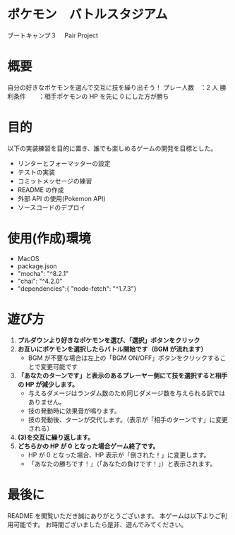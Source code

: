 # ポケモン　バトルスタジアム

ブートキャンプ３　 Pair Project

# 概要

自分の好きなポケモンを選んで交互に技を繰り出そう！
プレー人数　：2 人
勝利条件　　：相手ポケモンの HP を先に 0 にした方が勝ち

# 目的

以下の実装練習を目的に置き、誰でも楽しめるゲームの開発を目標とした。

- リンターとフォーマッターの設定
- テストの実装
- コミットメッセージの練習
- README の作成
- 外部 API の使用(Pokemon API)
- ソースコードのデプロイ

# 使用(作成)環境

- MacOS
- package.json
- "mocha": "^8.2.1"
- "chai": "^4.2.0"
- "dependencies":{ "node-fetch": "^1.7.3"}

# 遊び方

1. **プルダウンより好きなポケモンを選び、「選択」ボタンをクリック**
2. **お互いにポケモンを選択したらバトル開始です（BGM が流れます）**
   - BGM が不要な場合は左上の「BGM ON/OFF」ボタンをクリックすることで変更可能です
3. **「あなたのターンです」と表示のあるプレーヤー側にて技を選択すると相手の HP が減少します。**
   - 与えるダメージはランダム数のため同じダメージ数を与えられる訳ではありません。
   - 技の発動時に効果音が鳴ります。
   - 技の発動後、ターンが交代します。（表示が「相手のターンです」に変更される）
4. **(3)を交互に繰り返します。**
5. **どちらかの HP が 0 となった場合ゲーム終了です。**
   - HP が 0 となった場合、HP 表示が「倒された！」に変更します。
   - 「あなたの勝ちです！」（「あなたの負けです！」）と表示されます。

# 最後に

README を閲覧いただき誠にありがとうございます。
本ゲームは以下よりご利用可能です。
お時間ございましたら是非、遊んでみてください。
